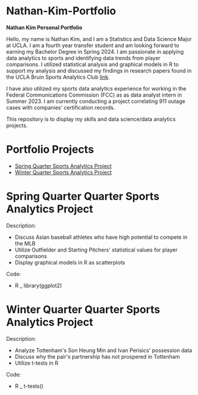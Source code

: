 # Nathan-Kim-Portfolio


**Nathan Kim Personal Portfolio**

Hello, my name is Nathan Kim, and I am a Statistics and Data Science Major at UCLA. I am a fourth year transfer student and am looking forward to earning my Bachelor Degree in Spring 2024. I am passionate in applying data analytics to sports and identifying data trends from player comparisons. I utilized statistical analysis and graphical models in R to support my analysis and discussed my findings in research papers found in the UCLA Bruin Sports Analytics Club [link](https://www.bruinsportsanalytics.com/blog). 

I have also utilized my sports data analytics experience for working in the Federal Communications Commission (FCC) as as data analyst intern in Summer 2023. I am currently conducting a project correlating 911 outage cases with companies' certification records. 

This repository is to display my skills and data science/data analytics projects.

# Portfolio Projects

- [Spring Quarter Sports Analytics Project](https://github.com/NathanKim0107/Spring-Quarter-Sports-Data-Analytics-Project)
- [Winter Quarter Sports Analytics Project](https://github.com/NathanKim0107/Winter-Quarter-Sports-Analytics-Project)

# Spring Quarter Quarter Sports Analytics Project

Description: 
- Discuss Asian baseball athletes who have high potential to compete in the MLB
- Utilize Outfielder and Starting Pitchers' statistical values for player comparisons
- Display graphical models in R as scatterplots

Code: 
- R
  _ library(ggplot2)

# Winter Quarter Quarter Sports Analytics Project

Description:
- Analyze Tottenham's Son Heung Min and Ivan Perisics' possession data
- Discuss why the pair's partnership has not prospered in Tottenham
- Utilize t-tests in R

Code:
- R
  _ t-tests()


  
